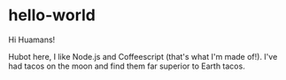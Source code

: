 # hello-world

Hi Huamans!

Hubot here, I like Node.js and Coffeescript (that's what I'm made of!).
I've had tacos on the moon and find them far superior to Earth tacos.
